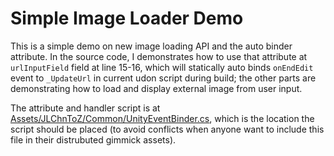 Simple Image Loader Demo
========================

This is a simple demo on new image loading API and the auto binder attribute.
In the source code, I demonstrates how to use that attribute at `urlInputField` field at line 15-16, which will statically auto binds `onEndEdit` event to `_UpdateUrl` in current udon script during build; the other parts are demonstrating how to load and display external image from user input.

The attribute and handler script is at [Assets/JLChnToZ/Common/UnityEventBinder.cs](../Common/UnityEventBinder.cs), which is the location the script should be placed (to avoid conflicts when anyone want to include this file in their distrubuted gimmick assets).